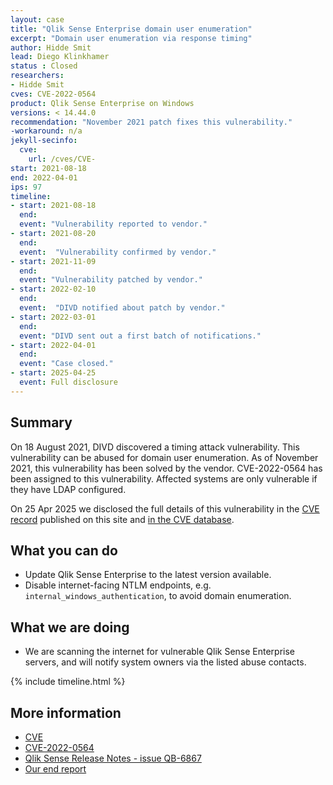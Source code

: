 ```yaml
---
layout: case
title: "Qlik Sense Enterprise domain user enumeration"
excerpt: "Domain user enumeration via response timing"
author: Hidde Smit
lead: Diego Klinkhamer
status : Closed
researchers:
- Hidde Smit
cves: CVE-2022-0564
product: Qlik Sense Enterprise on Windows
versions: < 14.44.0
recommendation: "November 2021 patch fixes this vulnerability."
-workaround: n/a
jekyll-secinfo:
  cve:
    url: /cves/CVE-
start: 2021-08-18
end: 2022-04-01
ips: 97
timeline:
- start: 2021-08-18
  end:
  event: "Vulnerability reported to vendor."
- start: 2021-08-20
  end:
  event:  "Vulnerability confirmed by vendor."
- start: 2021-11-09
  end:
  event: "Vulnerability patched by vendor."
- start: 2022-02-10
  end:
  event:  "DIVD notified about patch by vendor."
- start: 2022-03-01
  end:
  event: "DIVD sent out a first batch of notifications."  
- start: 2022-04-01
  end:
  event: "Case closed."  
- start: 2025-04-25
  event: Full disclosure
---
```

## Summary

On 18 August 2021, DIVD discovered a timing attack vulnerability. This vulnerability can be abused for domain user enumeration. As of November 2021, this vulnerability has been solved by the vendor. CVE-2022-0564 has been assigned to this vulnerability. Affected systems are only vulnerable if they have LDAP configured.

On 25 Apr 2025 we disclosed the full details of this vulnerability in the [CVE record](/CVE-2022-0564) published on this site and [in the CVE database](https://www.cve.org/CVERecord?id=CVE-2022-0564).

## What you can do

* Update Qlik Sense Enterprise to the latest version available.
* Disable internet-facing NTLM endpoints, e.g. `internal_windows_authentication`, to avoid domain enumeration.

## What we are doing

* We are scanning the internet for vulnerable Qlik Sense Enterprise servers, and will notify system owners via the listed abuse contacts.

{% include timeline.html %}

## More information
* [CVE](https://cve.mitre.org/cgi-bin/cvename.cgi?name=CVE-2022-0564)
* [CVE-2022-0564](https://csirt.divd.nl/cves/CVE-2022-0564/)
* [Qlik Sense Release Notes - issue QB-6867](https://community.qlik.com/t5/Release-Notes/Qlik-Sense-Enterprise-on-Windows-November-2021-Initial-Release/ta-p/1856531)
* [Our end report](https://www.divd.nl/reports/2021-00021%20-%20Qlik%20Sense/)
